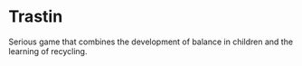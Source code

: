 # Trastin
Serious game that combines the development of balance in children and the learning of recycling.
